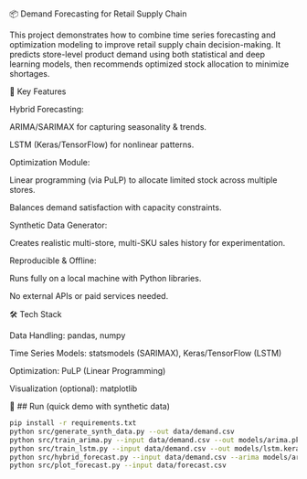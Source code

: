 📦 Demand Forecasting for Retail Supply Chain

This project demonstrates how to combine time series forecasting and optimization modeling to improve retail supply chain decision-making. It predicts store-level product demand using both statistical and deep learning models, then recommends optimized stock allocation to minimize shortages.

🔑 Key Features

Hybrid Forecasting:

ARIMA/SARIMAX for capturing seasonality & trends.

LSTM (Keras/TensorFlow) for nonlinear patterns.

Optimization Module:

Linear programming (via PuLP) to allocate limited stock across multiple stores.

Balances demand satisfaction with capacity constraints.

Synthetic Data Generator:

Creates realistic multi-store, multi-SKU sales history for experimentation.

Reproducible & Offline:

Runs fully on a local machine with Python libraries.

No external APIs or paid services needed.

🛠️ Tech Stack

Data Handling: pandas, numpy

Time Series Models: statsmodels (SARIMAX), Keras/TensorFlow (LSTM)

Optimization: PuLP (Linear Programming)

Visualization (optional): matplotlib

🚀 ## Run (quick demo with synthetic data)

```bash
pip install -r requirements.txt
python src/generate_synth_data.py --out data/demand.csv
python src/train_arima.py --input data/demand.csv --out models/arima.pkl
python src/train_lstm.py --input data/demand.csv --out models/lstm.keras
python src/hybrid_forecast.py --input data/demand.csv --arima models/arima.pkl --lstm models/lstm.keras --out data/forecast.csv
python src/plot_forecast.py --input data/forecast.csv
```
